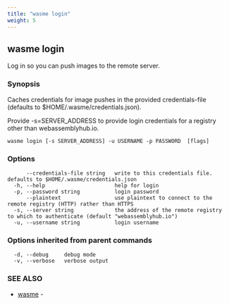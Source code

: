 ```yaml
---
title: "wasme login"
weight: 5
---
```

## wasme login

Log in so you can push images to the remote server.

### Synopsis


Caches credentials for image pushes in the provided credentials-file (defaults to $HOME/.wasme/credentials.json).

Provide -s=SERVER_ADDRESS to provide login credentials for a registry other than webassemblyhub.io.



```
wasme login [-s SERVER_ADDRESS] -u USERNAME -p PASSWORD  [flags]
```

### Options

```
      --credentials-file string   write to this credentials file. defaults to $HOME/.wasme/credentials.json
  -h, --help                      help for login
  -p, --password string           login password
      --plaintext                 use plaintext to connect to the remote registry (HTTP) rather than HTTPS
  -s, --server string             the address of the remote registry to which to authenticate (default "webassemblyhub.io")
  -u, --username string           login username
```

### Options inherited from parent commands

```
  -d, --debug     debug mode
  -v, --verbose   verbose output
```

### SEE ALSO

* [wasme](../wasme)	 - 

